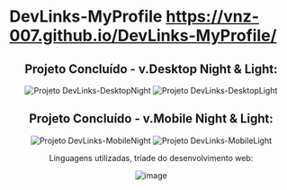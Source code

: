 # DevLinks-MyProfile https://vnz-007.github.io/DevLinks-MyProfile/
<div align=center>
  
   ## Projeto Concluído - v.Desktop Night & Light:

  ![Projeto DevLinks-DesktopNight](https://github.com/user-attachments/assets/e352960f-b36c-4580-8f38-70d575831a11)
  ![Projeto DevLinks-DesktopLight](https://github.com/user-attachments/assets/a20b43e0-3608-4123-b5f7-3da4d92c264f)
 
</div>

<div align=center>
  
   ## Projeto Concluído - v.Mobile Night & Light:
  
  ![Projeto DevLinks-MobileNight](https://github.com/user-attachments/assets/18c281f8-4d33-495d-bbff-8ad2328214c6)
  ![Projeto DevLinks-MobileLight](https://github.com/user-attachments/assets/660deb07-5330-468b-9c8f-46f06985e971)

</div>

<div align=center>
 
<p>Linguagens utilizadas, tríade do desenvolvimento web:</p>

   ![image](https://github.com/user-attachments/assets/79c93709-505a-4877-a458-784db2f2b2d8)
 
</div>
